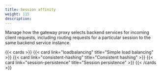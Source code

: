 ```yaml
---
title: Session affinity
weight: 115
description: 
---
```


Manage how the gateway proxy selects backend services for incoming client requests, including routing requests for a particular session to the same backend service instance.

{{< cards >}}
  {{< card link="loadbalancing" title="Simple load balancing" >}}
  {{< card link="consistent-hashing" title="Consistent hashing" >}}
  {{< card link="session-persistence" title="Session persistence" >}}
{{< /cards >}}